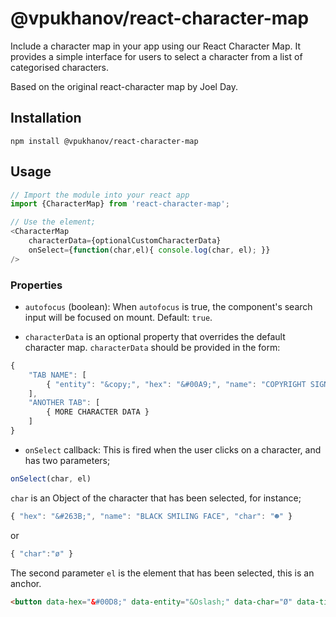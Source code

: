 # @vpukhanov/react-character-map

Include a character map in your app using our React Character Map. It provides a simple interface for users to select a character from a list of categorised characters.

Based on the original react-character map by Joel Day.

## Installation

```
npm install @vpukhanov/react-character-map
```


## Usage

```js
// Import the module into your react app
import {CharacterMap} from 'react-character-map';
```

```js
// Use the element;
<CharacterMap
	characterData={optionalCustomCharacterData}
	onSelect={function(char,el){ console.log(char, el); }}
/>
```


### Properties

* `autofocus` (boolean): When `autofocus` is true, the component's search input will be focused on mount. Default: `true`.

* `characterData` is an optional property that overrides the default character map. `characterData` should be provided in the form:
```js
{
    "TAB NAME": [
        { "entity": "&copy;", "hex": "&#00A9;", "name": "COPYRIGHT SIGN", "char": "©" } // char is required
    ],
    "ANOTHER TAB": [
        { MORE CHARACTER DATA }
    ]
}
```
* `onSelect` callback: This is fired when the user clicks on a character, and has two parameters;

```js
onSelect(char, el)
```

`char` is an Object of the character that has been selected, for instance;

```js
{ "hex": "&#263B;", "name": "BLACK SMILING FACE", "char": "☻" }
```
or
```js
{ "char":"ø" }
```

The second parameter `el` is the element that has been selected, this is an anchor.
```html
<button data-hex="&#00D8;" data-entity="&Oslash;" data-char="Ø" data-title="LATIN CAPITAL LETTER O WITH STROKE">Ø</button>
```
